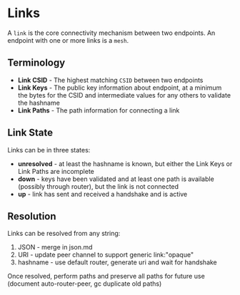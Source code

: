 # Links

A `link` is the core connectivity mechanism between two endpoints.  An endpoint with one or more links is a `mesh`.

## Terminology

* **Link CSID** - The highest matching `CSID` between two endpoints
* **Link Keys** - The public key information about endpoint, at a minimum the bytes for the CSID and intermediate values for any others to validate the hashname
* **Link Paths** - The path information for connecting a link

## Link State

Links can be in three states:

* **unresolved** - at least the hashname is known, but either the Link Keys or Link Paths are incomplete
* **down** - keys have been validated and at least one path is available (possibly through router), but the link is not connected
* **up** - link has sent and received a handshake and is active

## Resolution

Links can be resolved from any string:

1. JSON - merge in json.md
2. URI - update peer channel to support generic link:"opaque"
3. hashname - use default router, generate uri and wait for handshake

Once resolved, perform paths and preserve all paths for future use (document auto-router-peer, gc duplicate old paths)
